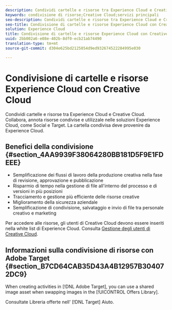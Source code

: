 ```yaml
---
description: Condividi cartelle e risorse tra Experience Cloud e Creative Cloud. Collabora, annota risorse condivise e utilizzale nelle soluzioni Experience Cloud, come Social e Target. La cartella condivisa deve provenire da Experience Cloud.
keywords: condivisione di risorse;Creative Cloud;servizi principali
seo-description: Condividi cartelle e risorse tra Experience Cloud e Creative Cloud. Collabora, annota risorse condivise e utilizzale nelle soluzioni Experience Cloud, come Social e Target. La cartella condivisa deve provenire da Experience Cloud.
seo-title: Condivisione di cartelle e risorse Experience Cloud con Creative Cloud
solution: Experience Cloud
title: Condivisione di cartelle e risorse Experience Cloud con Creative Cloud
uuid: 2bb002a6-e08e-402b-8df0-ecb21ab74490
translation-type: tm+mt
source-git-commit: d304e625bd2125854d9ed932674522284995e030

---
```



# Condivisione di cartelle e risorse Experience Cloud con Creative Cloud

Condividi cartelle e risorse tra Experience Cloud e Creative Cloud. Collabora, annota risorse condivise e utilizzale nelle soluzioni Experience Cloud, come Social e Target. La cartella condivisa deve provenire da Experience Cloud.

## Benefici della condivisione {#section_4AA9939F38064280BB181D5F9E1FDEEE}

* Semplificazione dei flussi di lavoro della produzione creativa nella fase di revisione, approvazione e pubblicazione
* Risparmio di tempo nella gestione di file all'interno del processo e di versioni in più posizioni
* Tracciamento e gestione più efficiente delle risorse creative
* Miglioramento della sicurezza aziendale
* Semplificazione di condivisione, salvataggio e invio di file tra personale creativo e marketing

Per accedere alle risorse, gli utenti di Creative Cloud devono essere inseriti nella white list di Experience Cloud. Consulta [Gestione degli utenti di Creative Cloud](../experience-cloud-assets/t-admin-add-cc-user.md#task_F36D4F1D49B44F09A54F7371810D2752).

## Informazioni sulla condivisione di risorse con Adobe Target {#section_B7CD64CAB35D43A4B12957B304072DC9}

When creating activities in [!DNL Adobe Target], you can use a shared image asset when swapping images in the [!UICONTROL Offers Library].

Consultate Libreria [](https://docs.adobe.com/help/en/target/using/experiences/offers/manage-content.html) offerte nell' [!DNL Target] Aiuto.
